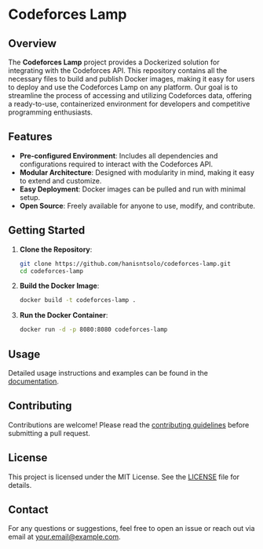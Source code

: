 # Codeforces Lamp

## Overview

The **Codeforces Lamp** project provides a Dockerized solution for integrating with the Codeforces API. This repository contains all the necessary files to build and publish Docker images, making it easy for users to deploy and use the Codeforces Lamp on any platform. Our goal is to streamline the process of accessing and utilizing Codeforces data, offering a ready-to-use, containerized environment for developers and competitive programming enthusiasts.

## Features

- **Pre-configured Environment**: Includes all dependencies and configurations required to interact with the Codeforces API.
- **Modular Architecture**: Designed with modularity in mind, making it easy to extend and customize.
- **Easy Deployment**: Docker images can be pulled and run with minimal setup.
- **Open Source**: Freely available for anyone to use, modify, and contribute.

## Getting Started

1. **Clone the Repository**:
    ```bash
    git clone https://github.com/hanisntsolo/codeforces-lamp.git
    cd codeforces-lamp
    ```

2. **Build the Docker Image**:
    ```bash
    docker build -t codeforces-lamp .
    ```

3. **Run the Docker Container**:
    ```bash
    docker run -d -p 8080:8080 codeforces-lamp
    ```

## Usage

Detailed usage instructions and examples can be found in the [documentation](link-to-docs).

## Contributing

Contributions are welcome! Please read the [contributing guidelines](link-to-contributing-guide) before submitting a pull request.

## License

This project is licensed under the MIT License. See the [LICENSE](link-to-license) file for details.

## Contact

For any questions or suggestions, feel free to open an issue or reach out via email at your.email@example.com.
